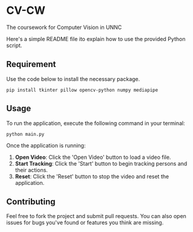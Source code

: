 # CV-CW
The coursework for Computer Vision in UNNC

Here's a simple README file ito explain how to use the provided Python script. 


## Requirement
Use the code below to install the necessary package.
```
pip install tkinter pillow opencv-python numpy mediapipe
```


## Usage

To run the application, execute the following command in your terminal:

```
python main.py
```

Once the application is running:

1. **Open Video**: Click the 'Open Video' button to load a video file.
2. **Start Tracking**: Click the 'Start' button to begin tracking persons and their actions.
3. **Reset**: Click the 'Reset' button to stop the video and reset the application.


## Contributing
Feel free to fork the project and submit pull requests. You can also open issues for bugs you've found or features you think are missing.
